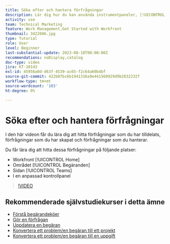 ```yaml
---
title: Söka efter och hantera förfrågningar
description: Lär dig hur du kan använda instrumentpaneler, [!UICONTROL Hem], området [!UICONTROL Förfrågningar] och sidan [!UICONTROL Team] för att söka efter inkommande förfrågningar som gjorts via en frågekö.
activity: use
team: Technical Marketing
feature: Work Management,Get Started with Workfront
thumbnail: 3422686.jpg
type: Tutorial
role: User
level: Beginner
last-substantial-update: 2023-08-10T00:00:00Z
recommendations: noDisplay,catalog
doc-type: video
jira: KT-10143
exl-id: 45956a0d-d63f-4539-ac65-f2c64a60b4bf
source-git-commit: 422b07bc6b1941316a9e441560929d9b2832232f
workflow-type: tm+mt
source-wordcount: '103'
ht-degree: 0%

---
```


# Söka efter och hantera förfrågningar

I den här videon får du lära dig att hitta förfrågningar som du har tilldelats, förfrågningar som du har skapat och förfrågningar som du hanterar.

Du får lära dig att hitta dessa förfrågningar på följande platser:

* Workfront [!UICONTROL Home]
* Området [!UICONTROL Begäranden]
* Sidan [!UICONTROL Teams]
* I en anpassad kontrollpanel


>[!VIDEO](https://video.tv.adobe.com/v/3422686/?quality=12&learn=on&enablevpops)


## Rekommenderade självstudiekurser i detta ämne

* [Förstå begärandeköer](/help/manage-work/request-queues/understand-request-queues.md)
* [Gör en förfrågan](/help/manage-work/issues-requests/make-a-request.md)
* [Uppdatera en begäran](/help/manage-work/issues-requests/update-a-request.md)
* [Konvertera ett problem/en begäran till ett projekt](/help/manage-work/issues-requests/create-a-project-from-a-request.md)
* [Konvertera ett problem/en begäran till en uppgift](/help/manage-work/issues-requests/convert-issues-to-other-work-items.md)

